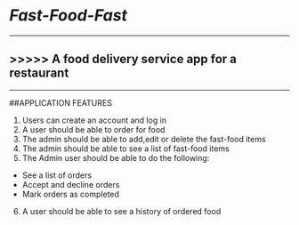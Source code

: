 # *Fast-Food-Fast*
___
## >>>>> A food delivery service app for a restaurant

___

##APPLICATION  FEATURES
1. Users can create an account and log in
2. A user should be able to order for food
3. The admin should be able to add,edit or delete the fast-food items
4. The admin should be able to see a list of fast-food items
5. The Admin user should be able to do the following:
  + See a list of orders
  + Accept and decline orders
  + Mark orders as completed
6. A user should be able to see a history of ordered food



